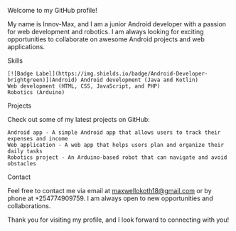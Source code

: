 Welcome to my GitHub profile!

My name is Innov-Max, and I am a junior Android developer with a passion for web development and robotics. I am always looking for exciting opportunities to collaborate on awesome Android projects and web applications.

Skills

    [![Badge Label](https://img.shields.io/badge/Android-Developer-brightgreen)](Android) Android development (Java and Kotlin)
    Web development (HTML, CSS, JavaScript, and PHP)
    Robotics (Arduino)

Projects

Check out some of my latest projects on GitHub:

    Android app - A simple Android app that allows users to track their expenses and income
    Web application - A web app that helps users plan and organize their daily tasks
    Robotics project - An Arduino-based robot that can navigate and avoid obstacles

Contact

Feel free to contact me via email at maxwellokoth18@gmail.com or by phone at +254774909759. I am always open to new opportunities and collaborations.

Thank you for visiting my profile, and I look forward to connecting with you!
